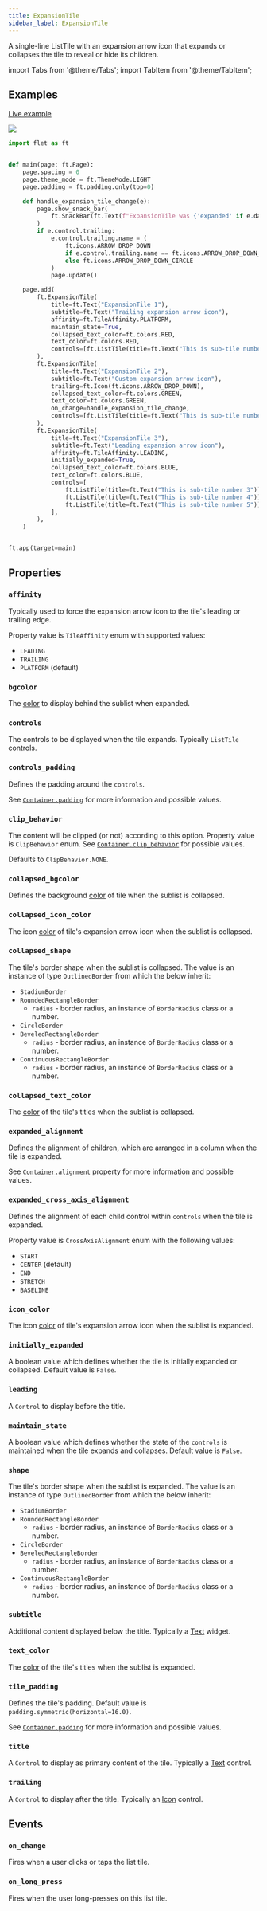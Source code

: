 ```yaml
---
title: ExpansionTile
sidebar_label: ExpansionTile
---
```


A single-line ListTile with an expansion arrow icon that expands or collapses the tile to reveal or hide its children.

import Tabs from '@theme/Tabs';
import TabItem from '@theme/TabItem';

## Examples

[Live example](https://flet-controls-gallery.fly.dev/layout/expansiontile)

<img src="/img/docs/controls/expansion-tile/expansion-tile.png" className="screenshot-50"/>

<Tabs groupId="language">
  <TabItem value="python" label="Python" default>

```python
import flet as ft


def main(page: ft.Page):
    page.spacing = 0
    page.theme_mode = ft.ThemeMode.LIGHT
    page.padding = ft.padding.only(top=0)

    def handle_expansion_tile_change(e):
        page.show_snack_bar(
            ft.SnackBar(ft.Text(f"ExpansionTile was {'expanded' if e.data=='true' else 'collapsed'}"), duration=1000)
        )
        if e.control.trailing:
            e.control.trailing.name = (
                ft.icons.ARROW_DROP_DOWN
                if e.control.trailing.name == ft.icons.ARROW_DROP_DOWN_CIRCLE
                else ft.icons.ARROW_DROP_DOWN_CIRCLE
            )
            page.update()

    page.add(
        ft.ExpansionTile(
            title=ft.Text("ExpansionTile 1"),
            subtitle=ft.Text("Trailing expansion arrow icon"),
            affinity=ft.TileAffinity.PLATFORM,
            maintain_state=True,
            collapsed_text_color=ft.colors.RED,
            text_color=ft.colors.RED,
            controls=[ft.ListTile(title=ft.Text("This is sub-tile number 1"))],
        ),
        ft.ExpansionTile(
            title=ft.Text("ExpansionTile 2"),
            subtitle=ft.Text("Custom expansion arrow icon"),
            trailing=ft.Icon(ft.icons.ARROW_DROP_DOWN),
            collapsed_text_color=ft.colors.GREEN,
            text_color=ft.colors.GREEN,
            on_change=handle_expansion_tile_change,
            controls=[ft.ListTile(title=ft.Text("This is sub-tile number 2"))],
        ),
        ft.ExpansionTile(
            title=ft.Text("ExpansionTile 3"),
            subtitle=ft.Text("Leading expansion arrow icon"),
            affinity=ft.TileAffinity.LEADING,
            initially_expanded=True,
            collapsed_text_color=ft.colors.BLUE,
            text_color=ft.colors.BLUE,
            controls=[
                ft.ListTile(title=ft.Text("This is sub-tile number 3")),
                ft.ListTile(title=ft.Text("This is sub-tile number 4")),
                ft.ListTile(title=ft.Text("This is sub-tile number 5")),
            ],
        ),
    )


ft.app(target=main)
```
  </TabItem>
</Tabs>

## Properties

### `affinity`

Typically used to force the expansion arrow icon to the tile's leading or trailing edge. 

Property value is `TileAffinity` enum with supported values:

* `LEADING`
* `TRAILING`
* `PLATFORM` (default)

### `bgcolor`

The  [color](/docs/reference/colors) to display behind the sublist when expanded.

### `controls`

The controls to be displayed when the tile expands. Typically `ListTile` controls.

### `controls_padding`

Defines the padding around the `controls`.

See [`Container.padding`](container#padding) for more information and possible values.

### `clip_behavior`

The content will be clipped (or not) according to this option. Property value is `ClipBehavior` enum. See [`Container.clip_behavior`](container#clip_behavior) for possible values.

Defaults to `ClipBehavior.NONE`.

### `collapsed_bgcolor`

Defines the background [color](/docs/reference/colors) of tile when the sublist is collapsed.

### `collapsed_icon_color`

The icon [color](/docs/reference/colors) of tile's expansion arrow icon when the sublist is collapsed.

### `collapsed_shape`

The tile's border shape when the sublist is collapsed. The value is an instance of type `OutlinedBorder` from which the below inherit:

* `StadiumBorder`
* `RoundedRectangleBorder`
  * `radius` - border radius, an instance of `BorderRadius` class or a number.
* `CircleBorder`
* `BeveledRectangleBorder`
  * `radius` - border radius, an instance of `BorderRadius` class or a number.
* `ContinuousRectangleBorder`
  * `radius` - border radius, an instance of `BorderRadius` class or a number.

### `collapsed_text_color`

The [color](/docs/reference/colors) of the tile's titles when the sublist is collapsed.

### `expanded_alignment`

Defines the alignment of children, which are arranged in a column when the tile is expanded.

See [`Container.alignment`](container#alignment) property for more information and possible values.


### `expanded_cross_axis_alignment`

Defines the alignment of each child control within `controls` when the tile is expanded.

Property value is `CrossAxisAlignment` enum with the following values:

* `START` 
* `CENTER` (default)
* `END`
* `STRETCH`
* `BASELINE`

### `icon_color`

The icon [color](/docs/reference/colors) of tile's expansion arrow icon when the sublist is expanded.

### `initially_expanded`

A boolean value which defines whether the tile is initially expanded or collapsed. Default value is `False`.

### `leading`

A `Control` to display before the title.

### `maintain_state`

A boolean value which defines whether the state of the `controls` is maintained when the tile expands and collapses. Default value is `False`.

### `shape`

The tile's border shape when the sublist is expanded. The value is an instance of type `OutlinedBorder` from which the below inherit:

* `StadiumBorder`
* `RoundedRectangleBorder`
  * `radius` - border radius, an instance of `BorderRadius` class or a number.
* `CircleBorder`
* `BeveledRectangleBorder`
  * `radius` - border radius, an instance of `BorderRadius` class or a number.
* `ContinuousRectangleBorder`
  * `radius` - border radius, an instance of `BorderRadius` class or a number.

### `subtitle`

Additional content displayed below the title. Typically a [Text](text) widget.

### `text_color`

The [color](/docs/reference/colors) of the tile's titles when the sublist is expanded.

### `tile_padding`

Defines the tile's padding. Default value is `padding.symmetric(horizontal=16.0)`.

See [`Container.padding`](container#padding) for more information and possible values.

### `title`

A `Control` to display as primary content of the tile. Typically a [Text](text) control.

### `trailing`

A `Control` to display after the title. Typically an [Icon](icon) control.

## Events

### `on_change`

Fires when a user clicks or taps the list tile.

### `on_long_press`

Fires when the user long-presses on this list tile.